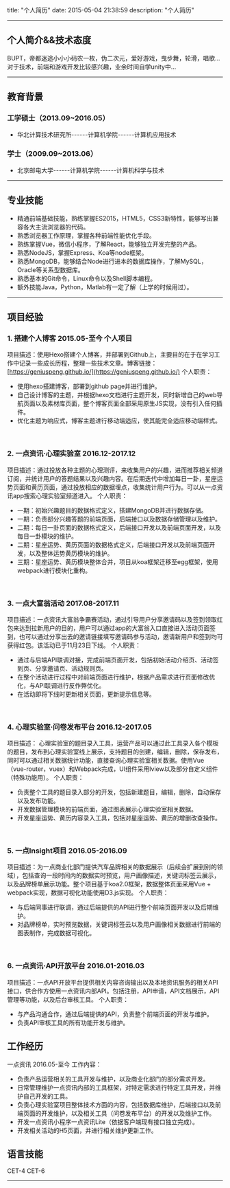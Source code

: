 title: "个人简历"
date: 2015-05-04 21:38:59
description: "个人简历"

---
## 个人简介&&技术态度
BUPT，帝都迷途小小小码农一枚，伪二次元，爱好游戏，曳步舞，轮滑，唱歌...
对于技术，前端和游戏开发比较感兴趣，业余时间自学unity中...

******
## 教育背景

### 工学硕士（2013.09~2016.05）   
- 华北计算技术研究所------计算机学院------计算机应用技术

### 学士（2009.09~2013.06）
- 北京邮电大学------计算机学院------计算机科学与技术

******
## 专业技能
- 精通前端基础技能，熟练掌握ES2015，HTML5，CSS3新特性，能够写出兼容各大主流浏览器的代码。
- 熟悉浏览器工作原理，掌握各种前端性能优化手段。
- 熟练掌握Vue，微信小程序，了解React，能够独立开发完整的产品。
- 熟悉NodeJS，掌握Express、Koa等node框架。
- 熟悉MongoDB，能够结合Node进行进本的数据库操作，了解MySQL，Oracle等关系型数据库。
- 熟悉基本的Git命令，Linux命令以及Shell脚本编程。
- 额外技能Java，Python，Matlab有一定了解（上学的时候用过）。

******
## 项目经验

### 1. __搭建个人博客  2015.05-至今 个人项目__
项目描述：使用Hexo搭建个人博客，并部署到Github上，主要目的在于在学习工作中记录一些成长历程，整理一些技术文章。博客链接：[https://geniuspeng.github.io/](https://geniuspeng.github.io/)
个人职责：
- 使用hexo搭建博客，部署到github page并进行维护。
- 自己设计博客的主题，并根据hexo文档进行主题开发，同时新增自己的web导航页面以及素材库页面，整个博客页面全部采用原生JS实现，没有引入任何插件。
- 优化主题为响应式，博客主题进行移动端适应，使其能完全适应移动端样式。
<br>

### 2. __一点资讯·心理实验室  2016.12-2017.12__
项目描述：通过投放各种主题的心理测评，来收集用户的兴趣，进而推荐相关频道订阅，并统计用户的答题结果以及兴趣内容。在后期迭代中增加每日一卦，星座运势页面和黄历页面，通过投放相应的数据埋点，收集统计用户行为。可以从一点资讯app搜索心理实验室频道进入。
个人职责：
- 一期：初始兴趣题目的数据格式定义，搭建MongoDB并进行数据存储。
- 一期：负责部分兴趣答题的前端页面，后端接口以及数据存储管理以及维护。
- 二期：每日一卦页面的数据格式定义，后端接口开发以及前端页面开发，以及每日一卦模块的维护。
- 二期：星座运势、黄历页面的数据格式定义，后端接口开发以及前端页面开发，以及整体运势黄历模块的维护。
- 三期：星座运势、黄历模块整体合并，项目从koa框架迁移至egg框架，使用webpack进行模块化重构。
<br>

### 3. __一点大富翁活动  2017.08-2017.11__
项目描述：一点资讯大富翁争霸赛活动，通过引导用户分享邀请码以及签到领取红包来达到拉新用户的目的，用户可以通过app的大富翁入口直接进入活动页面签到，也可以通过分享出去的邀请链接填写邀请码参与活动，邀请新用户和签到均可获得红包。该活动已于11月23日下线。
个人职责：
- 通过与后端API联调对接，完成前端页面开发，包括初始活动介绍页、活动签到页、分享邀请页、活动规则页。
- 在整个活动进行过程中对前端页面进行维护，根据产品需求进行页面修改优化，与API联调进行反作弊优化。
- 在活动即将下线时更新相关页面，更新提示信息等。
<br>

### 4. __心理实验室·问卷发布平台  2016.12-2017.05__
项目描述： 心理实验室的题目录入工具，运营产品可以通过此工具录入各个模板的题目，发布到心理实验室线上展示，支持题目的创建，编辑，删除，保存发布，同时可以通过相关数据统计功能，直接查询心理实验室相关数据。使用Vue（vue-router，vuex）和Webpack完成，UI组件采用Iview以及部分自定义组件（特殊功能用）。
个人职责：
- 负责整个工具的题目录入部分的开发，包括新建题目，编辑，删除，自动保存以及发布功能。
- 开发数据管理模块的前端页面，通过图表展示心理实验室相关数据。
- 开发星座运势、黄历内容录入工具，包括对星座运势、黄历的增删改查操作。
<br>

### 5. __一点Insight项目  2016.05-2016.09__
项目描述：为一点商业化部门提供汽车品牌相关的数据展示（后续会扩展到别的领域），包括查询一段时间内的数据实时预览，用户画像描述，关键词标签云展示，以及品牌榜单展示功能。整个项目基于koa2.0框架，数据整体页面采用Vue + webpack实现，数据可视化功能使用D3.js实现。
个人职责：
- 与后端同事进行联调，通过后端提供的API进行整个前端页面开发以及后期维护。
- 对品牌榜单，实时预览数据，关键词标签云以及用户画像相关数据进行前端的图表制作，完成数据可视化。
<br>

### 6. __一点资讯·API开放平台  2016.01-2016.03__
项目描述：一点API开放平台提供相关内容咨询输出以及本地资讯服务的相关API接口，供合作方使用一点资讯内部API。包括注册，API申请，API文档展示，API管理等功能，以及后台审核工具。
个人职责：
- 与产品沟通合作，通过后端提供的API，负责整个前端页面的开发与维护。
- 负责API审核工具的所有功能开发与维护。

## 工作经历
一点资讯  2016.05-至今
工作内容： 
- 负责产品运营相关的工具开发与维护，以及商业化部门的部分需求开发。
- 日常管理维护一点资讯内部的工具框架，对特定需求进行特定工具开发，并维护自己开发的工具。
- 负责心理实验室项目整体技术方面的内容，包括数据库维护，后端接口以及前端页面的开发维护，以及相关工具（问卷发布平台）的开发以及维护工作。
- 开发一点资讯小程序一点资讯Lite（依据客户端现有接口独立完成）。
- 开发相关活动的H5页面，并进行相关维护更新工作。

## 语言技能
CET-4   CET-6

******
<!--more--> 
